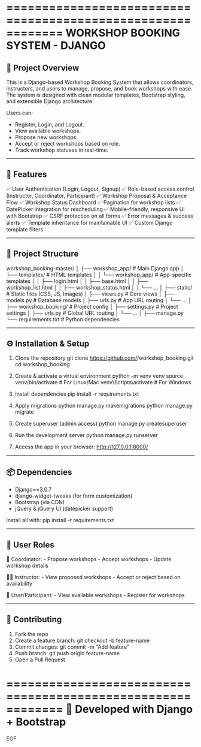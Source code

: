 ============================================================
            WORKSHOP BOOKING SYSTEM - DJANGO
============================================================

📌 Project Overview
-------------------
This is a Django-based Workshop Booking System that allows coordinators,
instructors, and users to manage, propose, and book workshops with ease. 
The system is designed with clean modular templates, Bootstrap styling, 
and extensible Django architecture.

Users can:
- Register, Login, and Logout.
- View available workshops.
- Propose new workshops.
- Accept or reject workshops based on role.
- Track workshop statuses in real-time.

------------------------------------------------------------
🚀 Features
------------------------------------------------------------
✅ User Authentication (Login, Logout, Signup)
✅ Role-based access control (Instructor, Coordinator, Participant)
✅ Workshop Proposal & Acceptance Flow
✅ Workshop Status Dashboard
✅ Pagination for workshop lists
✅ DatePicker integration for rescheduling
✅ Mobile-friendly, responsive UI with Bootstrap
✅ CSRF protection on all forms
✅ Error messages & success alerts
✅ Template inheritance for maintainable UI
✅ Custom Django template filters

------------------------------------------------------------
📂 Project Structure
------------------------------------------------------------
workshop_booking-master/
│
├── workshop_app/                # Main Django app
│   ├── templates/               # HTML templates
│   │   └── workshop_app/        # App-specific templates
│   │       ├── login.html
│   │       ├── base.html
│   │       ├── workshop_list.html
│   │       ├── workshop_status.html
│   │       └── ...
│   ├── static/                  # Static files (CSS, JS, Images)
│   ├── views.py                 # Core views
│   ├── models.py                # Database models
│   ├── urls.py                  # App URL routing
│   └── ...
│
├── workshop_booking/            # Project config
│   ├── settings.py              # Project settings
│   ├── urls.py                  # Global URL routing
│   └── ...
│
├── manage.py
└── requirements.txt             # Python dependencies

------------------------------------------------------------
⚙️ Installation & Setup
------------------------------------------------------------
1. Clone the repository
   git clone https://github.com/<your-username>/workshop_booking.git
   cd workshop_booking

2. Create & activate a virtual environment
   python -m venv venv
   source venv/bin/activate        # For Linux/Mac
   venv\Scripts\activate           # For Windows

3. Install dependencies
   pip install -r requirements.txt

4. Apply migrations
   python manage.py makemigrations
   python manage.py migrate

5. Create superuser (admin access)
   python manage.py createsuperuser

6. Run the development server
   python manage.py runserver

7. Access the app in your browser:
   http://127.0.0.1:8000/

------------------------------------------------------------
📦 Dependencies
------------------------------------------------------------
- Django==3.0.7
- django-widget-tweaks (for form customization)
- Bootstrap (via CDN)
- jQuery & jQuery UI (datepicker support)

Install all with:
   pip install -r requirements.txt

------------------------------------------------------------
🔐 User Roles
------------------------------------------------------------
👤 Coordinator:
    - Propose workshops
    - Accept workshops
    - Update workshop details

👨‍🏫 Instructor:
    - View proposed workshops
    - Accept or reject based on availability

👥 User/Participant:
    - View available workshops
    - Register for workshops


------------------------------------------------------------
🤝 Contributing
------------------------------------------------------------
1. Fork the repo
2. Create a feature branch: git checkout -b feature-name
3. Commit changes: git commit -m "Add feature"
4. Push branch: git push origin feature-name
5. Open a Pull Request


============================================================
        🎉 Developed with Django + Bootstrap
============================================================
EOF
